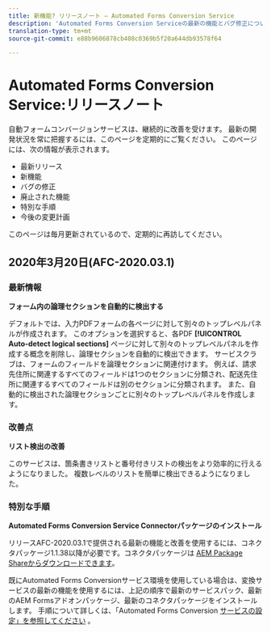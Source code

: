```yaml
---
title: 新機能? リリースノート — Automated Forms Conversion Service
description: 'Automated Forms Conversion Serviceの最新の機能とバグ修正について説明します。 '
translation-type: tm+mt
source-git-commit: e88b9606878cb408c0369b5f20a644db93578f64

---
```



# Automated Forms Conversion Service:リリースノート

自動フォームコンバージョンサービスは、継続的に改善を受けます。 最新の開発状況を常に把握するには、このページを定期的にご覧ください。 このページには、次の情報が表示されます。

* 最新リリース
* 新機能
* バグの修正
* 廃止された機能
* 特別な手順
* 今後の変更計画

このページは毎月更新されているので、定期的に再訪してください。

## 2020年3月20日(AFC-2020.03.1)

### 最新情報

**フォーム内の論理セクションを自動的に検出する**

デフォルトでは、入力PDFフォームの各ページに対して別々のトップレベルパネルが作成されます。 このオプションを選択すると、各PDF **[!UICONTROL Auto-detect logical sections]** ページに対して別々のトップレベルパネルを作成する概念を削除し、論理セクションを自動的に検出できます。 サービスクラブは、フォームのフィールドを論理セクションに関連付けます。 例えば、請求先住所に関連するすべてのフィールドは1つのセクションに分類され、配送先住所に関連するすべてのフィールドは別のセクションに分類されます。 また、自動的に検出された論理セクションごとに別々のトップレベルパネルを作成します。

### 改善点

**リスト検出の改善**

このサービスは、箇条書きリストと番号付きリストの検出をより効率的に行えるようになりました。 複数レベルのリストを簡単に検出できるようになりました。

### 特別な手順

**Automated Forms Conversion Service Connectorパッケージのインストール**

リリースAFC-2020.03.1で提供される最新の機能と改善を使用するには、コネクタパッケージ1.1.38以降が必要です。コネクタパッケージは [AEM Package Shareからダウンロードできます](https://www.adobeaemcloud.com/content/marketplace/marketplaceProxy.html?packagePath=/content/companies/public/adobe/packages/cq650/servicepack/fd/AEM-Forms-6.5.4.0-WIN)。

既にAutomated Forms Conversionサービス環境を使用している場合は、変換サービスの最新の機能を使用するには、上記の順序で最新のサービスパック、最新のAEM Formsアドオンパッケージ、最新のコネクタパッケージをインストールします。 手順について詳しくは、「Automated Forms Conversion [サービスの設定」を参照してください](configure-service.md) 。
